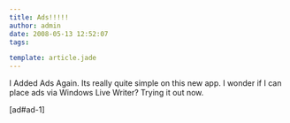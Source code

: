 ```yaml
---
title: Ads!!!!!
author: admin
date: 2008-05-13 12:52:07
tags: 

template: article.jade
---
```


I Added Ads Again. Its really quite simple on this new app. I wonder if I can place ads via Windows Live Writer? Trying it out now.
<!--more-->

[ad#ad-1]
